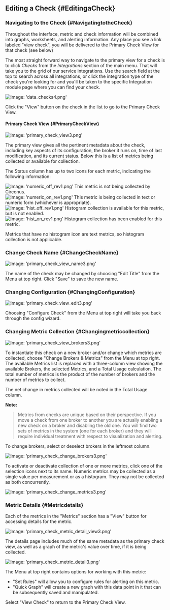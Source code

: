 ## Editing a Check {#EditingaCheck}

### Navigating to the Check {#NavigatingtotheCheck}
Throughout the interface, metric and check information will be combined into graphs, worksheets, and alerting information.  Any place you see a link labeled "view check", you will be delivered to the Primary Check View for that check (see below)

The most straight forward way to navigate to the primary view for a check is to click _Checks_ from the _Integrations_ section of the main menu. That will take you to the grid of our service integrations. Use the search field at the top to search across all integrations, or click the integration type of the check you're looking for and you'll be taken to the specific Integration module page where you can find your check.

![Image: 'data_checks4.png'](/assets/data_checks4.png?raw=true)

Click the "View" button on the check in the list to go to the Primary Check View.


#### Primary Check View {#PrimaryCheckView}
![Image: 'primary_check_view3.png'](/assets/primary_check_view3.png?raw=true)

The primary view gives all the pertinent metadata about the check, including key aspects of its configuration, the broker it runs on, time of last modification, and its current status. Below this is a list of metrics being collected or available for collection.

The Status column has up to two icons for each metric, indicating the following information:

![Image: 'numeric_off_rev1.png'](/assets/numeric_off_rev1.png?raw=true) This metric is not being collected by Circonus.  
![Image: 'numeric_on_rev1.png'](/assets/numeric_on_rev1.png?raw=true) This metric is being collected in text or numeric form (whichever is appropriate).  
![Image: 'hist_off_rev1.png'](/assets/hist_off_rev1.png?raw=true) Histogram collection is available for this metric, but is not enabled.  
![Image: 'hist_on_rev1.png'](/assets/hist_on_rev1.png?raw=true) Histogram collection has been enabled for this metric.

Metrics that have no histogram icon are text metrics, so histogram collection is not applicable.

### Change Check Name {#ChangeCheckName}
![Image: 'primary_check_view_name3.png'](/assets/primary_check_view_name3.png?raw=true)

The name of the check may be changed by choosing "Edit Title" from the Menu at top right.  Click "Save" to save the new name.


### Changing Configuration {#ChangingConfiguration}
![Image: 'primary_check_view_edit3.png'](/assets/primary_check_view_edit3.png?raw=true)

Choosing "Configure Check" from the Menu at top right will take you back through the config wizard.


### Changing Metric Collection {#Changingmetriccollection}
![Image: 'primary_check_view_brokers3.png'](/assets/primary_check_view_brokers3.png?raw=true)

To instantiate this check on a new broker and/or change which metrics are collected, choose "Change Brokers & Metrics" from the Menu at top right. The available Metrics list is replaced with a three-column view showing the available Brokers, the selected Metrics, and a Total Usage calculation. The total number of metrics is the product of the number of brokers and the number of metrics to collect.

The net change in metrics collected will be noted in the Total Usage column.

**Note:**
> Metrics from checks are unique based on their perspective.  If you move a check from one broker to another you are actually enabling a new check on a broker and disabling the old one.  You will find two sets of metrics in the system (one for each broker) and they will require individual treatment with respect to visualization and alerting.

To change brokers, select or deselect brokers in the leftmost column.

![Image: 'primary_check_change_brokers3.png'](/assets/primary_check_change_brokers3.png?raw=true)

To activate or deactivate collection of one or more metrics, click one of the selection icons next to its name. Numeric metrics may be collected as a single value per measurement or as a histogram. They may not be collected as both concurrently.

![Image: 'primary_check_change_metrics3.png'](/assets/primary_check_change_metrics3.png?raw=true)


### Metric Details {#Metricdetails}
Each of the metrics in the "Metrics" section has a "View" button for accessing details for the metric.

![Image: 'primary_check_metric_detail_view3.png'](/assets/primary_check_metric_detail_view3.png?raw=true)

The details page includes much of the same metadata as the primary check view, as well as a graph of the metric's value over time, if it is being collected.

![Image: 'primary_check_metric_detail3.png'](/assets/primary_check_metric_detail3.png?raw=true)

The Menu at top right contains options for working with this metric:

* "Set Rules" will allow you to configure rules for alerting on this metric.
* "Quick Graph" will create a new graph with this data point in it that can be subsequently saved and manipulated.

Select "View Check" to return to the Primary Check View.
